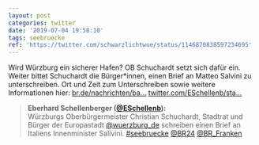 ```yaml
---
layout: post
categories: twitter
date: '2019-07-04 19:58:10'
tags: seebruecke
ref: 'https://twitter.com/schwarzlichtwue/status/1146870838597234695'
---
```

Wird Würzburg ein sicherer Hafen? OB Schuchardt setzt sich dafür ein. Weiter bittet Schuchardt die Bürger\*innen, einen Brief an Matteo Salvini zu unterschreiben. Ort und Zeit zum Unterschreiben sowie weitere Informationen hier: [br.de/nachrichten/ba…](https://www.br.de/nachrichten/bayern/fluechtlingspolitik-wuerzburg-setzt-zeichen-der-solidaritaet,RVH7F0d) [twitter.com/ESchellenb/sta…](https://twitter.com/ESchellenb/status/1146852918555029504)
> <b>Eberhard Schellenberger ([@ESchellenb](https://twitter.com/ESchellenb)):</b>  
>Würzburgs Oberbürgermeister Christian Schuchardt, Stadtrat und Bürger der Europastadt [@wuerzburg_de](https://twitter.com/wuerzburg_de) schreiben einen Brief an Italiens Innenminister Salivini. [#seebruecke](/t/seebruecke) [@BR24](https://twitter.com/BR24) [@BR_Franken](https://twitter.com/BR_Franken)   

